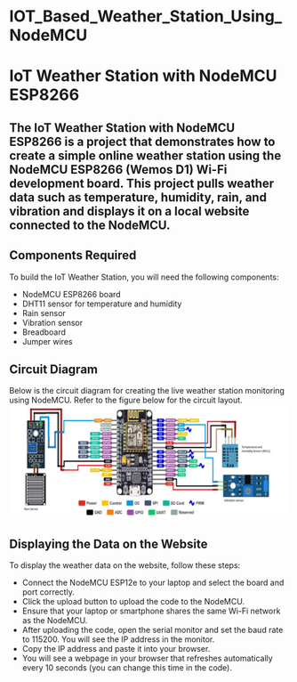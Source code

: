 # IOT_Based_Weather_Station_Using_NodeMCU
# IoT Weather Station with NodeMCU ESP8266
## The IoT Weather Station with NodeMCU ESP8266 is a project that demonstrates how to create a simple online weather station using the NodeMCU ESP8266 (Wemos D1) Wi-Fi development board. This project pulls weather data such as temperature, humidity, rain, and vibration and displays it on a local website connected to the NodeMCU.

## Components Required
To build the IoT Weather Station, you will need the following components:

+ NodeMCU ESP8266 board
+ DHT11 sensor for temperature and humidity
+ Rain sensor
+ Vibration sensor
+ Breadboard
+ Jumper wires
## Circuit Diagram
Below is the circuit diagram for creating the live weather station monitoring using NodeMCU. Refer to the figure below for the circuit layout.
![](https://github.com/danielchristopher513/IOT_Based_Weather_Station_Using_NodeMCU/blob/main/circuit_diagram.png)
## Displaying the Data on the Website
To display the weather data on the website, follow these steps:

+ Connect the NodeMCU ESP12e to your laptop and select the board and port correctly.
+ Click the upload button to upload the code to the NodeMCU.
+ Ensure that your laptop or smartphone shares the same Wi-Fi network as the NodeMCU.
+ After uploading the code, open the serial monitor and set the baud rate to 115200. You will see the IP address in the monitor.
+ Copy the IP address and paste it into your browser.
+ You will see a webpage in your browser that refreshes automatically every 10 seconds (you can change this time in the code).
